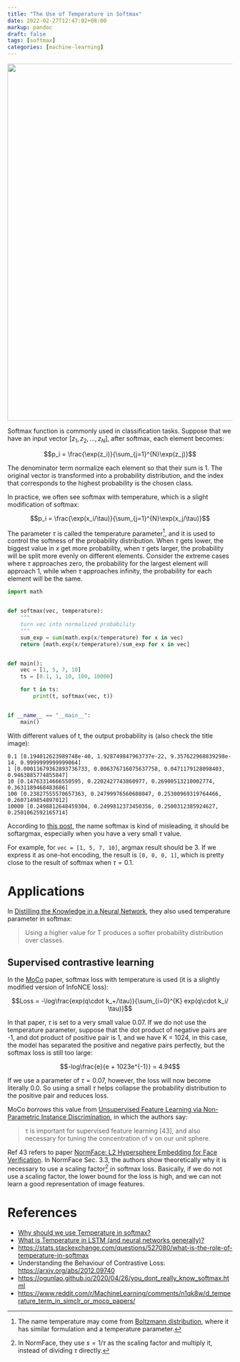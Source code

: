 ```yaml
---
title: "The Use of Temperature in Softmax"
date: 2022-02-27T12:47:02+08:00
markup: pandoc
draft: false
tags: [softmax]
categories: [machine-learning]
---
```


<p align="center">
<img src="https://blog-resource-1257868508.file.myqcloud.com/202202271549378.jpg" width="800">
</p>

Softmax function is commonly used in classification tasks.
Suppose that we have an input vector $[z_1, z_2, \ldots, z_N]$, after softmax, each element becomes:

<!--more-->

$$p_i = \frac{\exp(z_i)}{\sum_{j=1}^{N}\exp(z_j)}$$

The denominator term normalize each element so that their sum is 1.
The original vector is transformed into a probability distribution,
and the index that corresponds to the highest probability is the chosen class.

In practice, we often see softmax with temperature, which is a slight modification of softmax:

$$p_i = \frac{\exp(x_i/\tau)}{\sum_{j=1}^{N}\exp(x_j/\tau)}$$

The parameter $\tau$ is called the temperature parameter[^2],
and it is used to control the softness of the probability distribution.
When $\tau$ gets lower, the biggest value in $x$ get more probability,
when $\tau$ gets larger, the probability will be split more evenly on different elements.
Consider the extreme cases where $\tau$ approaches zero, the probability for the largest element will approach 1,
while when $\tau$ approaches infinity, the probability for each element will be the same.

```python
import math


def softmax(vec, temperature):
    """
    turn vec into normalized probability
    """
    sum_exp = sum(math.exp(x/temperature) for x in vec)
    return [math.exp(x/temperature)/sum_exp for x in vec]


def main():
    vec = [1, 5, 7, 10]
    ts = [0.1, 1, 10, 100, 10000]

    for t in ts:
        print(t, softmax(vec, t))


if __name__ == "__main__":
    main()
```

With different values of t, the output probability is (also check the title image):

```
0.1 [8.194012623989748e-40, 1.928749847963737e-22, 9.357622968839298e-14, 0.9999999999999064]
1 [0.00011679362893736733, 0.006376716075637758, 0.0471179128098403, 0.9463885774855847]
10 [0.14763314666550595, 0.2202427743860977, 0.26900513210002774, 0.3631189468483686]
100 [0.23827555570657363, 0.24799976560608047, 0.25300969319764466, 0.2607149854897012]
10000 [0.2498812648459304, 0.2499812373450356, 0.2500312385924627, 0.2501062592165714]
```

According to [this post](https://medium.com/@u39kun/is-the-term-softmax-driving-you-nuts-ee232ab4f6bd), the name softmax is kind of misleading,
it should be softargmax, especially when you have a very small $\tau$ value.

For example, for `vec = [1, 5, 7, 10]`, argmax result should be 3.
If we express it as one-hot encoding, the result is `[0, 0, 0, 1]`,
which is pretty close to the result of softmax when $\tau = 0.1$.

# Applications

In [Distilling the Knowledge in a Neural Network](https://arxiv.org/pdf/1503.02531.pdf), they also used temperature parameter in softmax:

> Using a higher value for T produces a softer probability distribution over classes.

## Supervised contrastive learning

In the [MoCo](https://arxiv.org/abs/1911.05722) paper, softmax loss with temperature is used (it is a slightly modified version of InfoNCE loss):

$$Loss = -\log\frac{exp(q\cdot k_+/\tau)}{\sum_{i=0}^{K} exp(q\cdot k_i/ \tau)}$$

In that paper, $\tau$ is set to a very small value 0.07.
If we do not use the temperature parameter, suppose that the dot product of negative pairs are -1,
and dot product of positive pair is 1, and we have K = 1024,
in this case, the model has separated the positive and negative pairs perfectly,
but the softmax loss is still too large:

$$-log\frac{e}{e + 1023e^{-1}} = 4.94$$

If we use a parameter of $\tau = 0.07$, however, the loss will now become literally 0.0.
So using a small $\tau$ helps collapse the probability distribution to the positive pair and reduces loss.

MoCo *borrows* this value from [Unsupervised Feature Learning via Non-Parametric Instance Discrimination](https://arxiv.org/pdf/1805.01978.pdf), in which the authors say:

> τ is important for supervised feature learning [43], and also necessary for tuning the concentration of v on our unit sphere.

Ref 43 refers to paper [NormFace: L2 Hypersphere Embedding for Face Verification](https://arxiv.org/abs/1704.06369).
In NormFace Sec. 3.3, the authors show theoretically why it is necessary to use a scaling factor[^1] in softmax loss.
Basically, if we do not use a scaling factor, the lower bound for the loss is high,
and we can not learn a good representation of image features.

# References

+ [Why should we use Temperature in softmax?](https://stackoverflow.com/a/63471046/6064933)
+ [What is Temperature in LSTM (and neural networks generally)?](https://cs.stackexchange.com/questions/79241/what-is-temperature-in-lstm-and-neural-networks-generally)
+ https://stats.stackexchange.com/questions/527080/what-is-the-role-of-temperature-in-softmax
+ Understanding the Behaviour of Contrastive Loss: https://arxiv.org/abs/2012.09740
+ https://ogunlao.github.io/2020/04/26/you_dont_really_know_softmax.html
+ https://www.reddit.com/r/MachineLearning/comments/n1qk8w/d_temperature_term_in_simclr_or_moco_papers/

[^1]: In NormFace, they use $s=1/\tau$ as the scaling factor and multiply it, instead of dividing $\tau$ directly.
[^2]: The name temperature may come from [Boltzmann distribution](https://en.wikipedia.org/wiki/Boltzmann_distribution#The_distribution), where it has similar formulation and a temperature parameter.
